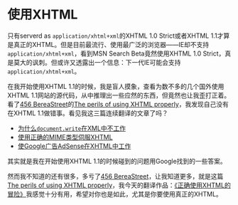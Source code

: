 # 使用XHTML

只有serverd as `application/xhtml+xml`的XHTML 1.0 Strict或者XHTML 1.1才算是真正的XHTML。但是目前最流行、使用最广泛的浏览器——IE却不支持`application/xhtml+xml`，看到MSN Search Beta竟然使用XHTML 1.0 Strict，真是莫大的讽刺。但或许又透露出一个信息：下一代IE可能会支持`application/xhtml+xml`。

在我开始使用XHTML 1.1的时候，我是盲人摸象，查看为数不多的几个国外使用XHTML 1.1网站的源代码，从中推理出一些应然的东西，但竟然也让我歪打正着。看了[456 BereaStreet][0]的[The perils of using XHTML properly][1]，我发现自己没有在XHTML 1.1做错事。看见我这三篇连续翻译的文章了吗？

* [为什么`document.write`在XML中不工作][2]
* [使用正确的MIME类型伺服XHTML][3]
* [使Google广告AdSense在XHTML中工作][4]

其实就是我在开始使用XHTML 1.1的时候碰到的问题用Google找到的一些答案。

然而我不知道的还有很多，多亏了[456 BereaStreet][0]，让我知道更多，就是这篇[The perils of using XHTML properly][1]，我今天的翻译作品：[《正确使用XHTML的冒险》][5]我感觉十分有用，希望对你也是如此，尤其是你要使用真正的XHTML。

[0]: http://www.456bereastreet.com／
[1]: http://www.456bereastreet.com/archive/200501/the_perils_of_using_xhtml_properly/
[2]: https://www.google.com/search?q=为什么document.write在XML中不工作&ie=UTF-8&oe=UTF-8
[3]: https://www.google.com/search?q=使用正确的MIME类型伺服XHTML&ie=UTF-8&oe=UTF-8
[4]: https://www.google.com/search?q=使Google广告AdSense在XHTML中工作&ie=UTF-8&oe=UTF-8
[5]: https://www.google.com/search?q=正确使用XHTML的冒险&ie=UTF-8&oe=UTF-8

